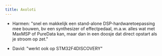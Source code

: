```yaml
---
title: Axoloti
---
```

* Harmen: "snel en makkelijk een stand-alone DSP-hardwaretoepassing mee bouwen, bv een synthesizer of effectpedaal, m.a.w. alles wat met MaxMSP of PureData kan, maar dan in een doosje dat direct opstart als je stroom op zet."

* David: "werkt ook op STM32F4DISCOVERY"
